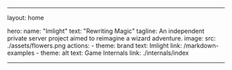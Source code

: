---

layout: home

hero:
  name: "Imlight"
  text: "Rewriting Magic"
  tagline: An independent private server project aimed to reimagine a wizard adventure.
  image: 
    src: ./assets/flowers.png
  actions:
    - theme: brand
      text: Imlight
      link: /markdown-examples
    - theme: alt
      text: Game Internals
      link: ./internals/index

---